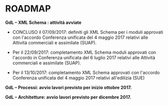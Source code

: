 # ROADMAP


**GdL – XML Schema : attività avviate**
- CONCLUSO il 07/09/2017: definiti gli XML Schema per i moduli approvati con l'accordo Conferenza unificata del 4 maggio 2017 relativi alle Attività commerciali e assimilate (SUAP).

- Per il 22/09/2017: completamento XML Schema moduli approvati con l'accordo in Conferenza unificata del 6 luglio 2017 relativi alle Attività commerciali e assimilate (SUAP).

- Per il 13/10/2017: completamento XML Schema approvati con l'accordo Conferenza unificata del 4 maggio 2017  relativi all'edilizia (SUE)


**GdL – Processi: avvio lavori previsto per inizio ottobre 2017.**


**GdL – Architetture: avvio lavori previsto per dicembre 2017.**

